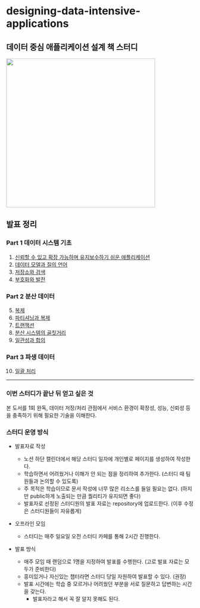 # designing-data-intensive-applications

## 데이터 중심 애플리케이션 설계 책 스터디

<img src="/img/book.png" width="400" />

## 발표 정리

### Part 1 데이터 시스템 기초

1. [신뢰할 수 있고 확장 가능하며 유지보수하기 쉬운 애플리케이션](contents/Part_01_데이터_시스템_기초/01_신뢰할_수_있고_확장_가능하며_유지보수하기_쉬운_애플리케이션.md)
2. [데이터 모델과 질의 언어](contents/Part_01_데이터_시스템_기초/02_데이터_모델과_질의_언어.md)
3. [저장소와 검색](contents/Part_01_데이터_시스템_기초/03_저장소와_검색.md)
4. [부호화와 발전](contents/Part_01_데이터_시스템_기초/04_부호화와_발전.md)

### Part 2 분산 데이터

5. [복제](contents/Part_02_분산_데이터/05_복제.md)
6. [파티셔닝과 복제](contents/Part_02_분산_데이터/06_파티셔닝과_복제.md)
7. [트랜잭션](contents/Part_02_분산_데이터/07_트랜잭션)
8. [분산 시스템의 골칫거리](contents/Part_02_분산_데이터/08_분산_시스템의_골칫거리.md)
9. [일관성과 합의](contents/Part_02_분산_데이터/09_일관성과_합의.md)

### Part 3 파생 데이터

10. [일괄 처리](contents/Part_03_파생_데이터/10_일괄_처리.md)

---

### 이번 스터디가 끝난 뒤 얻고 싶은 것

본 도서를 1회 완독, 데이터 저장/처리 관점에서 서비스 환경이 확장성, 성능, 신뢰성 등을 충족하기 위해 필요한 기술을 이해한다.

### 스터디 운영 방식

- 발표자료 작성
    - 노션 하단 캘린더에서 해당 스터디 일자에 개인별로 페이지를 생성하여 작성한다.
    - 학습하면서 어려웠거나 이해가 안 되는 점을 정리하여 추가한다. (스터디 때 팀원들과 논의할 수 있도록)
    - 주 목적은 학습이므로 문서 작성에 너무 많은 리소스를 들일 필요는 없다. (하지만 public하게 노출되는 만큼 퀄리티가 유지되면 좋다)
    - 발표자로 선정된 스터디원의 발표 자료는 repository에 업로드한다. (이후 수정은 스터디원들이 자유롭게)

- 오프라인 모임
    - 스터디는 매주 일요일 오전 스터디 카페를 통해 2시간 진행한다.

- 발표 방식
    - 매주 모임 때 랜덤으로 1명을 지정하여 발표를 수행한다. (고로 발표 자료는 모두가 준비한다)
    - 흥미있거나 자신있는 챕터라면 스터디 당일 자원하여 발표할 수 있다. (권장)
    - 발표 시간에는 학습 중 모르거나 어려웠던 부분을 서로 질문하고 답변하는 시간을 갖는다.
        - 발표자라고 해서 꼭 잘 알지 못해도 된다.
